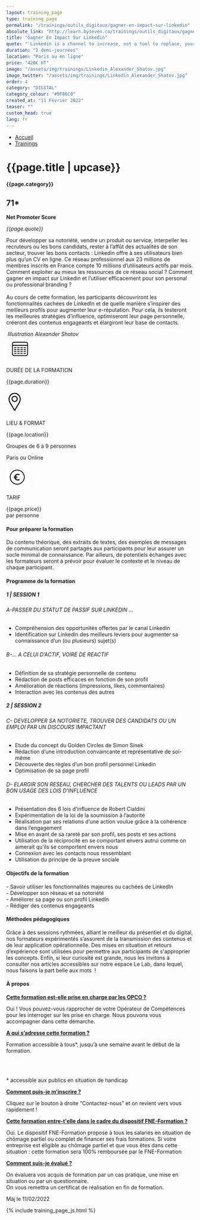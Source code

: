 ```yaml
---
layout: training_page
type: training_page
permalink: "/trainings/outils_digitaux/gagner-en-impact-sur-linkedin"
absolute_link: "http://learn.byseven.co/trainings/outils_digitaux/gagner-en-impact-sur-linkedin"
title: "Gagner En Impact Sur Linkedin"
quote: "'Linkedin is a channel to increase, not a tool to replace, your networking efforts.' - Vivenka Vonrosen"
duration: "2 demi-journées"
location: "Paris ou en ligne"
price: "420€ HT"
image: "/assets/img/trainings/Linkedin_Alexander_Shatov.jpg"
image_twitter: "/assets/img/trainings/Linkedin_Alexander_Shatov.jpg"
order: 4
category: "DIGITAL"
category_colour: "#9F86C0"
created_at: "11 Février 2022"
teaser: ""
custom_head: true
lang: fr
---
```


<div class="trainings-breadcrumb">
  <nav aria-label="Breadcrumb" class="breadcrumb">
    <ul>
        <li><a href="/">Accueil</a></li>
        <li><a href="/trainings">Trainings</a></li>
    </ul>
  </nav>
</div>
<div class="training-page-main">
  <div class="training-page-main-banner">
    <div class="training-page-main-banner-left">
      <div>
        <h1 class="training-page-main-banner-left-title">{{page.title | upcase}}</h1>
        <div class='category-score'><h4 class="training-page-main-banner-left-category" style="background: {{page.category_colour}};">{{page.category}}</h4>
          <div class='net-promote-score'><h2>71<span>&#42;</span></h2>
            <p><strong>Net Promoter Score</strong></p>
          </div>
        </div>
        <p class="training-page-main-banner-left-quote"><em>{{page.quote}}</em></p>
      </div>
      <p class="training-page-main-banner-left-description">Pour développer sa notoriété, vendre un produit ou service, interpeller les recruteurs ou les bons candidats, rester à l’affût des actualités de son secteur, trouver les bons contacts : Linkedin offre à ses utilisateurs bien plus qu’un CV en ligne. Ce réseau professionnel aux 23 millions de membres inscrits en France compte 10 millions d’utilisateurs actifs par mois. Comment exploiter au mieux les ressources de ce réseau social ? Comment gagner en impact sur Linkedin et l’utiliser efficacement pour son personal ou professional branding ?
      <br><br>
      Au cours de cette formation, les participants découvriront les fonctionnalités cachées de LinkedIn et de quelle manière s’inspirer des meilleurs profils pour augmenter leur e-réputation. Pour cela, ils testeront les meilleures stratégies d’influence, optimiseront leur page personnelle, créeront des contenus engageants et élargiront leur base de contacts.
      </p>
    </div>
    <div class="training-page-main-banner-right">
      <img src="{{page.image}}" alt="">
      <em>Illustration Alexander Shatov</em>
    </div>
  </div>
</div>
<div class="training-page-infos" style="background: {{page.category_colour}};">
  <div class="training-pages-infos-date">
    <img src="/assets/img/PICTO_DATE.png" alt="" class='training-page-picto'>
    <div class="traning-pages-info-text">
        <p>DURÉE DE LA FORMATION</p>
        <p>{{page.duration}}</p>
    </div>
  </div>
  <div class="training-pages-infos-place">
    <img src="/assets/img/PICTO_LIEU.png" alt="" class='training-page-picto'>
    <div class="traning-pages-info-text">
        <p>LIEU & FORMAT</p>
        <p>{{page.location}}</p>
        <p>Groupes de 6 à 9 personnes</p>
        <p>Paris ou Online</p>
    </div>
  </div>
  <div class="training-pages-infos-price">
    <img src="/assets/img/PICTO_TARIFS.png" alt="" class='training-page-picto'>
    <div class="traning-pages-info-text">
        <p class="align">TARIF</p>
        <p>{{page.price}} <br>par personne</p>
    </div>
  </div>
</div>
<div class="training-page-main-description">
  <div class="training-page-main-description-left" >
    <h4 style="text-decoration-color: {{page.category_colour}};">Pour préparer la formation</h4>
    <p>Du contenu théorique, des extraits de textes, des exemples de messages de communication seront partagés aux participants pour leur assurer un socle minimal de connaissance. Par ailleurs, de potentiels échanges avec les formateurs seront à prévoir pour évaluer le contexte et le niveau de chaque participant.</p>
    <h4 style="text-decoration-color: {{page.category_colour}};">Programme de la formation</h4>
    <h5 style="color: {{page.category_colour}};">1 | SESSION 1</h5>
    <h6>A-PASSER DU STATUT DE PASSIF SUR LINKEDIN ...  </h6>
    <ul>
      <li>Compréhension des opportunités offertes par le canal Linkedin</li>
      <li>Identification sur Linkedin des meilleurs leviers pour augmenter sa connaissance d’un (ou plusieurs) sujet(s)</li>
    </ul>
    <h6>B-... A CELUI D’ACTIF, VOIRE DE REACTIF</h6>
    <ul>
      <li>Définition de sa stratégie personnelle de contenu</li>
      <li>Rédaction de posts efficaces en fonction de son profil</li>
      <li>Amélioration de réactions (impressions, likes, commentaires)</li>
      <li>Interaction avec les contenus des autres</li>
    </ul>
    <h5 style="color: {{page.category_colour}};">2 | SESSION 2</h5>
    <h6>C- DEVELOPPER SA NOTORIETE, TROUVER DES CANDIDATS OU UN EMPLOI PAR UN DISCOURS IMPACTANT</h6>
    <ul>
      <li>Etude du concept du Golden Circles de Simon Sinek</li>
      <li>Rédaction d’une introduction convaincante et représentative de soi-même</li>
      <li>Découverte des règles d’un bon profil personnel Linkedin</li>
      <li>Optimisation de sa page profil</li>
    </ul>
    <h6>D- ELARGIR SON RESEAU, CHERCHER DES TALENTS OU LEADS PAR UN BON USAGE DES LOIS D’INFLUENCE</h6>
    <ul>
      <li>Présentation des 6 lois d’influence de Robert Cialdini</li>
      <li>Expérimentation de la loi de la soumission à l’autorité</li>
      <li>Réalisation par ses relations d’une action voulue grâce à la cohérence dans l’engagement</li>
      <li>Mise en avant de sa rareté par son profil, ses posts et ses actions</li>
      <li>Utilisation de la réciprocité en se comportant envers autrui comme on aimerait qu’ils se comportent envers nous</li>
      <li>Connexion avec les contacts nous ressemblant</li>
      <li>Utilisation du principe de la preuve sociale</li>
    </ul>
  </div>
  <div class="training-page-main-description-right" >
    <div>
      <h4 style="text-decoration-color: {{page.category_colour}};">Objectifs de la formation</h4>
      <p>
        - Savoir utiliser les fonctionnalités majeures ou cachées de LinkedIn<br>
        - Développer son réseau et sa notoriété<br>
        - Améliorer sa page ou son profil Linkedln<br>
        - Rédiger des contenus engageants<br>
      </p>
      <h4 style="text-decoration-color: {{page.category_colour}};">Méthodes pédagogiques</h4>
      <p>
       Grâce à des sessions rythmées, alliant le meilleur du présentiel et du digital, nos formateurs expérimentés s’assurent de la transmission des contenus et de leur application opérationnelle. Des mises en situation et retours d’expérience sont utilisées pour permettre aux participants de s'approprier les concepts. Enfin, si leur curiosité est grande, nous les invitons à consulter nos articles accessibles sur notre espace Le Lab, dans lequel, nous faisons la part belle aux mots  !
      </p>
      <h4 style="text-decoration-color: {{page.category_colour}};">À propos</h4>
      <div class="training-page-faq-element">
        <a class='training-page-faq-question-link' data-toggle="collapse" href="#collapse1" role="button" aria-expanded="false" aria-controls="collapse1" style="color: {{page.category_colour}};">
          <div class="training-page-faq-question flex-row-between-centered">
            <p><strong>Cette formation est-elle prise en charge par les OPCO ?</strong></p>
            <i class="fas fa-angle-down fa-2x"></i>
            <i class="fas fa-angle-up fa-2x hidden"></i>
          </div>
        </a>
        <div class="training-page-faq-answer collapse" id="collapse1">
          <p>Oui ! Vous pouvez-vous rapprocher de votre Opérateur de Compétences pour les interroger sur les prise en charge. Nous pouvons vous accompagner dans cette démarche.</p>
        </div>
      </div>
      <div class="training-page-faq-element">
        <a class='training-page-faq-question-link' data-toggle="collapse" href="#collapse2" role="button" aria-expanded="false" aria-controls="collapse2" style="color: {{page.category_colour}};">
          <div class="training-page-faq-question flex-row-between-centered">
            <p><strong>A qui s’adresse cette formation ?</strong></p>
            <i class="fas fa-angle-down fa-2x"></i>
            <i class="fas fa-angle-up fa-2x hidden"></i>
          </div>
        </a>
        <div class="training-page-faq-answer collapse" id="collapse2">
          <p>Formation accessible à tous*, jusqu’à une semaine avant le début de la formation.</p><br><br>
          <p> * accessible aux publics en situation de handicap</p>
        </div>
      </div>
      <div class="training-page-faq-element">
        <a class='training-page-faq-question-link' data-toggle="collapse" href="#collapse3" role="button" aria-expanded="false" aria-controls="collapse3" style="color: {{page.category_colour}};">
          <div class="training-page-faq-question flex-row-between-centered">
            <p><strong>Comment puis-je m’inscrire ?</strong></p>
            <i class="fas fa-angle-down fa-2x"></i>
            <i class="fas fa-angle-up fa-2x hidden"></i>
          </div>
        </a>
        <div class="training-page-faq-answer collapse" id="collapse3">
          <p>Cliquez sur le bouton à droite “Contactez-nous” et on revient vers vous rapidement !</p>
        </div>
      </div>
      <div class="training-page-faq-element">
        <a class='training-page-faq-question-link' data-toggle="collapse" href="#collapse4" role="button" aria-expanded="false" aria-controls="collapse4" style="color: {{page.category_colour}};">
          <div class="training-page-faq-question flex-row-between-centered">
            <p><strong>Cette formation entre-t'elle dans le cadre du dispositif FNE-Formation ?</strong></p>
            <i class="fas fa-angle-down fa-2x"></i>
            <i class="fas fa-angle-up fa-2x hidden"></i>
          </div>
        </a>
        <div class="training-page-faq-answer collapse" id="collapse4">
          <p>Oui. Le dispositif FNE-Formation propose à tous les salariés en situation de chômage partiel ou complet de financer ses frais formations. Si votre entreprise est éligible au chômage partiel et que vous êtes dans cette situation : cette formation sera 100% remboursée par le FNE-Formation</p>
        </div>
      </div>
      <div class="training-page-faq-element">
        <a class='training-page-faq-question-link' data-toggle="collapse" href="#collapse5" role="button" aria-expanded="false" aria-controls="collapse4" style="color: {{page.category_colour}};">
          <div class="training-page-faq-question flex-row-between-centered">
            <p><strong>Comment suis-je évalué ?</strong></p>
            <i class="fas fa-angle-down fa-2x"></i>
            <i class="fas fa-angle-up fa-2x hidden"></i>
          </div>
        </a>
        <div class="training-page-faq-answer collapse" id="collapse5">
          <p>On évaluera vos acquis de formation par un cas pratique, une mise en situation ou par un questionnaire.<br>
          On vous remettra un certificat de réalisation en fin de formation.</p>
        </div>
      </div>
      <div class="training-additional-info">
        <p>Màj le 11/02/2022</p>
      </div>
    </div>
  </div>
</div>

{% include training_page_js.html %}
